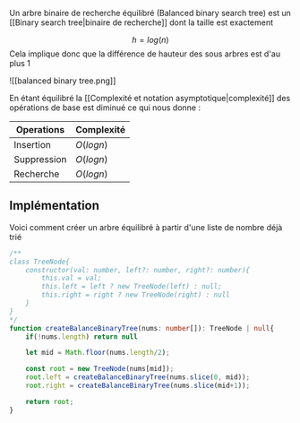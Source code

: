 Un arbre binaire de recherche équilibré (Balanced binary search tree) est un [[Binary search tree|binaire de recherche]] dont la taille est exactement

$$h = log(n)$$
Cela implique donc que la différence de hauteur des sous arbres est d'au plus 1

![[balanced binary tree.png]]

En étant équilibré la [[Complexité et notation asymptotique|complexité]] des opérations de base est diminué ce qui nous donne :

| Operations  | Complexité |
| ----------- | ---------- |
| Insertion   | $O(logn)$  |
| Suppression | $O(logn)$  |
| Recherche   | $O(logn)$  |


## Implémentation

Voici comment créer un arbre équilibré à partir d'une liste de nombre déjà trié

```ts
/**
class TreeNode{
	constructor(val: number, left?: number, right?: number){
		this.val = val;
		this.left = left ? new TreeNode(left) : null;
		this.right = right ? new TreeNode(right) : null
	}
}
*/
function createBalanceBinaryTree(nums: number[]): TreeNode | null{
	if(!nums.length) return null

	let mid = Math.floor(nums.length/2);

	const root = new TreeNode(nums[mid]);
	root.left = createBalanceBinaryTree(nums.slice(0, mid));
	root.right = createBalanceBinaryTree(nums.slice(mid+1));

	return root;
}
```